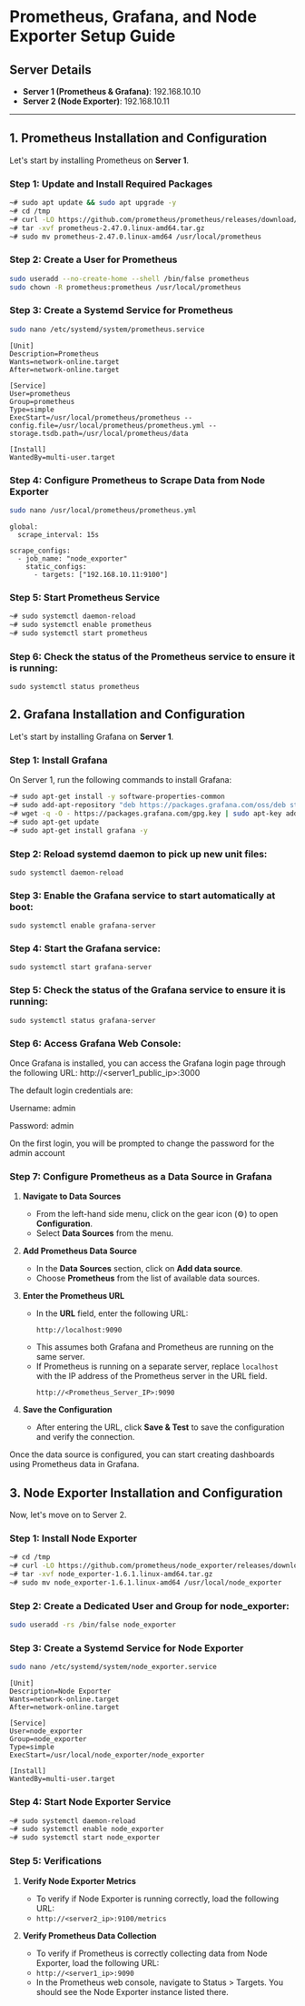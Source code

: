 # Prometheus, Grafana, and Node Exporter Setup Guide

## Server Details
- **Server 1 (Prometheus & Grafana)**: 192.168.10.10
- **Server 2 (Node Exporter)**: 192.168.10.11

---

## 1. Prometheus Installation and Configuration

Let's start by installing Prometheus on **Server 1**.

### Step 1: Update and Install Required Packages
```bash
~# sudo apt update && sudo apt upgrade -y
~# cd /tmp
~# curl -LO https://github.com/prometheus/prometheus/releases/download/v2.47.0/prometheus-2.47.0.linux-amd64.tar.gz
~# tar -xvf prometheus-2.47.0.linux-amd64.tar.gz
~# sudo mv prometheus-2.47.0.linux-amd64 /usr/local/prometheus
```
### Step 2: Create a User for Prometheus
```bash
sudo useradd --no-create-home --shell /bin/false prometheus
sudo chown -R prometheus:prometheus /usr/local/prometheus
```

### Step 3: Create a Systemd Service for Prometheus
```bash
sudo nano /etc/systemd/system/prometheus.service
```
```
[Unit]
Description=Prometheus
Wants=network-online.target
After=network-online.target

[Service]
User=prometheus
Group=prometheus
Type=simple
ExecStart=/usr/local/prometheus/prometheus --config.file=/usr/local/prometheus/prometheus.yml --storage.tsdb.path=/usr/local/prometheus/data

[Install]
WantedBy=multi-user.target
```
### Step 4: Configure Prometheus to Scrape Data from Node Exporter
```bash
sudo nano /usr/local/prometheus/prometheus.yml
```
```
global:
  scrape_interval: 15s

scrape_configs:
  - job_name: "node_exporter"
    static_configs:
      - targets: ["192.168.10.11:9100"]
```
### Step 5: Start Prometheus Service
```bash
~# sudo systemctl daemon-reload
~# sudo systemctl enable prometheus
~# sudo systemctl start prometheus
```
### Step 6: Check the status of the Prometheus service to ensure it is running:
```
sudo systemctl status prometheus
```

## 2. Grafana Installation and Configuration

Let's start by installing Grafana on **Server 1**.

### Step 1: Install Grafana
On Server 1, run the following commands to install Grafana:
```bash
~# sudo apt-get install -y software-properties-common
~# sudo add-apt-repository "deb https://packages.grafana.com/oss/deb stable main"
~# wget -q -O - https://packages.grafana.com/gpg.key | sudo apt-key add -
~# sudo apt-get update
~# sudo apt-get install grafana -y
```
### Step 2: Reload systemd daemon to pick up new unit files:
```
sudo systemctl daemon-reload
```
### Step 3: Enable the Grafana service to start automatically at boot:
```
sudo systemctl enable grafana-server
```
### Step 4: Start the Grafana service:
```
sudo systemctl start grafana-server
```
### Step 5: Check the status of the Grafana service to ensure it is running:
```
sudo systemctl status grafana-server
```
### Step 6: Access Grafana Web Console:

Once Grafana is installed, you can access the Grafana login page through the following URL: http://<server1_public_ip>:3000

The default login credentials are:

  Username: admin
  
  Password: admin
  
On the first login, you will be prompted to change the password for the admin account

### Step 7: Configure Prometheus as a Data Source in Grafana

1. **Navigate to Data Sources**
   - From the left-hand side menu, click on the gear icon (⚙️) to open **Configuration**.
   - Select **Data Sources** from the menu.
     
2. **Add Prometheus Data Source**
   - In the **Data Sources** section, click on **Add data source**.
   -  Choose **Prometheus** from the list of available data sources.
     
3. **Enter the Prometheus URL**
   - In the **URL** field, enter the following URL:
     ```
     http://localhost:9090
     ```
   - This assumes both Grafana and Prometheus are running on the same server.
   - If Prometheus is running on a separate server, replace `localhost` with the IP address of the Prometheus server in the URL field.
     ```
     http://<Prometheus_Server_IP>:9090
     ```
4. **Save the Configuration**
   - After entering the URL, click **Save & Test** to save the configuration and verify the connection.

Once the data source is configured, you can start creating dashboards using Prometheus data in Grafana.

## 3. Node Exporter Installation and Configuration

Now, let's move on to Server 2.

### Step 1: Install Node Exporter
```bash
~# cd /tmp
~# curl -LO https://github.com/prometheus/node_exporter/releases/download/v1.6.1/node_exporter-1.6.1.linux-amd64.tar.gz
~# tar -xvf node_exporter-1.6.1.linux-amd64.tar.gz
~# sudo mv node_exporter-1.6.1.linux-amd64 /usr/local/node_exporter
```
### Step 2: Create a Dedicated User and Group for node_exporter:
```bash
sudo useradd -rs /bin/false node_exporter
```
### Step 3: Create a Systemd Service for Node Exporter
```bash
sudo nano /etc/systemd/system/node_exporter.service
```
```
[Unit]
Description=Node Exporter
Wants=network-online.target
After=network-online.target

[Service]
User=node_exporter
Group=node_exporter
Type=simple
ExecStart=/usr/local/node_exporter/node_exporter

[Install]
WantedBy=multi-user.target

```
### Step 4: Start Node Exporter Service
```bash
~# sudo systemctl daemon-reload
~# sudo systemctl enable node_exporter
~# sudo systemctl start node_exporter
```
### Step 5: Verifications
1. **Verify Node Exporter Metrics**
   - To verify if Node Exporter is running correctly, load the following URL:
   - `http://<server2_ip>:9100/metrics`
     
2. **Verify Prometheus Data Collection**
   - To verify if Prometheus is correctly collecting data from Node Exporter, load the following URL:
   - `http://<server1_ip>:9090`
   -  In the Prometheus web console, navigate to Status > Targets. You should see the Node Exporter instance listed there.
